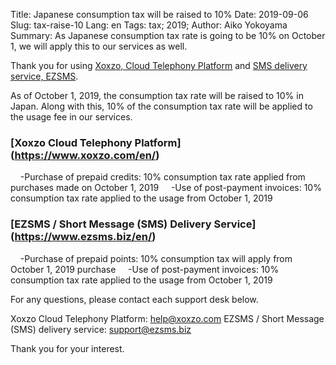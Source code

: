 Title: Japanese consumption tax will be raised to 10%
Date: 2019-09-06
Slug: tax-raise-10
Lang: en
Tags: tax; 2019;
Author: Aiko Yokoyama
Summary: As Japanese consumption tax rate is going to be 10% on October 1, we will apply this to our services as well.

Thank you for using [Xoxzo, Cloud Telephony Platform](https://www.xoxzo.com/en/)
and [SMS delivery service, EZSMS](https://www.ezsms.biz/en/).

As of October 1, 2019, the consumption tax rate will be raised to 10% in Japan.
Along with this, 10% of the consumption tax rate will be applied to the usage fee in our services.


### [Xoxzo Cloud Telephony Platform] (https://www.xoxzo.com/en/)
    -Purchase of prepaid credits: 10% consumption tax rate applied from purchases made on October 1, 2019
    -Use of post-payment invoices: 10% consumption tax rate applied to the usage from October 1, 2019


### [EZSMS / Short Message (SMS) Delivery Service] (https://www.ezsms.biz/en/)
    -Purchase of prepaid points: 10% consumption tax will apply from October 1, 2019 purchase
    -Use of post-payment invoices: 10% consumption tax rate applied to the usage from October 1, 2019


For any questions, please contact each support desk below.

Xoxzo Cloud Telephony Platform: help@xoxzo.com
EZSMS / Short Message (SMS) delivery service: support@ezsms.biz

Thank you for your interest.

